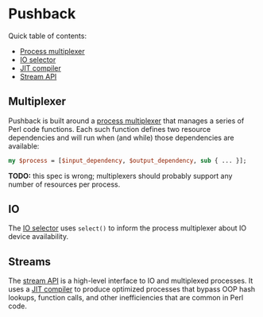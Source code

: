 # Pushback
Quick table of contents:

- [Process multiplexer](pushback/mux.md)
- [IO selector](pushback/io-select.md)
- [JIT compiler](pushback/jit.md)
- [Stream API](pushback/stream.md)


## Multiplexer
Pushback is built around a [process multiplexer](pushback/mux.md) that manages a
series of Perl code functions. Each such function defines two resource
dependencies and will run when (and while) those dependencies are available:

```pl
my $process = [$input_dependency, $output_dependency, sub { ... }];
```

**TODO:** this spec is wrong; multiplexers should probably support any number of
resources per process.


## IO
The [IO selector](pushback/io-select.md) uses `select()` to inform the process
multiplexer about IO device availability.


## Streams
The [stream API](pushback/stream.md) is a high-level interface to IO and
multiplexed processes. It uses a [JIT compiler](pushback/jit.md) to produce
optimized processes that bypass OOP hash lookups, function calls, and other
inefficiencies that are common in Perl code.
